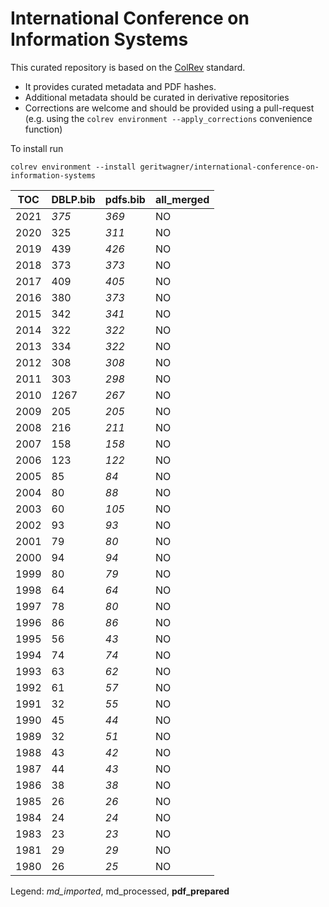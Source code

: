 # International Conference on Information Systems

This curated repository is based on the [ColRev](https://github.com/geritwagner/colrev_core) standard.

- It provides curated metadata and PDF hashes.
- Additional metadata should be curated in derivative repositories
- Corrections are welcome and should be provided using a pull-request (e.g. using the `colrev environment --apply_corrections` convenience function)

To install run

```
colrev environment --install geritwagner/international-conference-on-information-systems 
```

<!-- TABLE_SUMMARY -->

|TOC           |DBLP.bib        |pdfs.bib        |all_merged      |
|--------------|----------------|----------------|----------------|
|2021          |           *375*|           *369*|              NO|
|2020          |             325|           *311*|              NO|
|2019          |             439|           *426*|              NO|
|2018          |             373|           *373*|              NO|
|2017          |             409|           *405*|              NO|
|2016          |             380|           *373*|              NO|
|2015          |             342|           *341*|              NO|
|2014          |             322|           *322*|              NO|
|2013          |             334|           *322*|              NO|
|2012          |             308|           *308*|              NO|
|2011          |             303|           *298*|              NO|
|2010          |          *1*267|           *267*|              NO|
|2009          |             205|           *205*|              NO|
|2008          |             216|           *211*|              NO|
|2007          |             158|           *158*|              NO|
|2006          |             123|           *122*|              NO|
|2005          |              85|            *84*|              NO|
|2004          |              80|            *88*|              NO|
|2003          |              60|           *105*|              NO|
|2002          |              93|            *93*|              NO|
|2001          |              79|            *80*|              NO|
|2000          |              94|            *94*|              NO|
|1999          |              80|            *79*|              NO|
|1998          |              64|            *64*|              NO|
|1997          |              78|            *80*|              NO|
|1996          |              86|            *86*|              NO|
|1995          |              56|            *43*|              NO|
|1994          |              74|            *74*|              NO|
|1993          |              63|            *62*|              NO|
|1992          |              61|            *57*|              NO|
|1991          |              32|            *55*|              NO|
|1990          |              45|            *44*|              NO|
|1989          |              32|            *51*|              NO|
|1988          |              43|            *42*|              NO|
|1987          |              44|            *43*|              NO|
|1986          |              38|            *38*|              NO|
|1985          |              26|            *26*|              NO|
|1984          |              24|            *24*|              NO|
|1983          |              23|            *23*|              NO|
|1981          |              29|            *29*|              NO|
|1980          |              26|            *25*|              NO|

Legend: *md_imported*, md_processed, **pdf_prepared**

